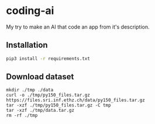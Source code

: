 # coding-ai
My try to make an AI that code an app from it's description.

## Installation

```bash
pip3 install -r requirements.txt
```

## Download dataset
```
mkdir ./tmp ./data
curl -o ./tmp/py150_files.tar.gz https://files.sri.inf.ethz.ch/data/py150_files.tar.gz
tar -xzf ./tmp/py150_files.tar.gz -C tmp
tar -xzf ./tmp/data.tar.gz
rm -rf ./tmp
```
